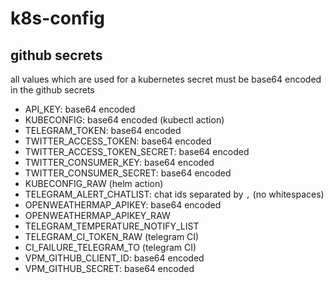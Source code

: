 # k8s-config

## github secrets

all values which are used for a kubernetes secret must be base64 encoded in the github secrets

- API_KEY: base64 encoded
- KUBECONFIG: base64 encoded (kubectl action)
- TELEGRAM_TOKEN: base64 encoded
- TWITTER_ACCESS_TOKEN: base64 encoded
- TWITTER_ACCESS_TOKEN_SECRET: base64 encoded
- TWITTER_CONSUMER_KEY: base64 encoded
- TWITTER_CONSUMER_SECRET: base64 encoded
- KUBECONFIG_RAW (helm action)
- TELEGRAM_ALERT_CHATLIST: chat ids separated by `,` (no whitespaces)
- OPENWEATHERMAP_APIKEY: base64 encoded
- OPENWEATHERMAP_APIKEY_RAW
- TELEGRAM_TEMPERATURE_NOTIFY_LIST
- TELEGRAM_CI_TOKEN_RAW (telegram CI)
- CI_FAILURE_TELEGRAM_TO (telegram CI)
- VPM_GITHUB_CLIENT_ID: base64 encoded
- VPM_GITHUB_SECRET: base64 encoded